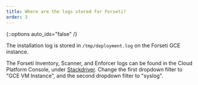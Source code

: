 ```yaml
---
title: Where are the logs stored for Forseti?
order: 3
---
```

{::options auto_ids="false" /}

The installation log is stored in `/tmp/deployment.log` on the Forseti GCE instance.

The Forseti Inventory, Scanner, and Enforcer logs can be found in the Cloud Platform Console, under [Stackdriver](https://console.cloud.google.com/logs/). Change the first dropdown filter to "GCE VM Instance", and the second dropdown filter to "syslog".
